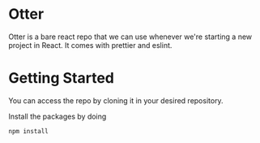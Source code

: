 # Otter
Otter is a bare react repo that we can use whenever we're starting a new project in React. It comes
with prettier and eslint.

# Getting Started
You can access the repo by cloning it in your desired repository.

Install the packages by doing
```
npm install
```
